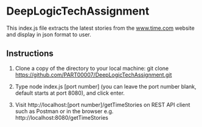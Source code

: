 # DeepLogicTechAssignment

This index.js file extracts the latest stories from the www.time.com website and display in json format to user.

## Instructions 
1. Clone a copy of the directory to your local machine:
 git clone https://github.com/PART00007/DeepLogicTechAssignment.git
   
2. Type node index.js [port number] (you can leave the port number blank, default starts at port 8080), and click enter.
3. Visit http://localhost:[port number]/getTimeStories on REST API client such as Postman or in the browser e.g. http://localhost:8080/getTimeStories
   
